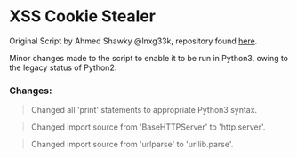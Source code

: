 # XSS Cookie Stealer

Original Script by Ahmed Shawky @lnxg33k, repository found [here](https://github.com/lnxg33k/misc).

Minor changes made to the script to enable it to be run in Python3, owing to the legacy status of Python2. 

### Changes:
> Changed all 'print' statements to appropriate Python3 syntax.

> Changed import source from 'BaseHTTPServer' to 'http.server'. 

> Changed import source from 'urlparse' to 'urllib.parse'.


